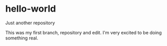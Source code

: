 # hello-world
Just another repository

This was my first branch, repository and edit. I'm very excited to be doing something real.
